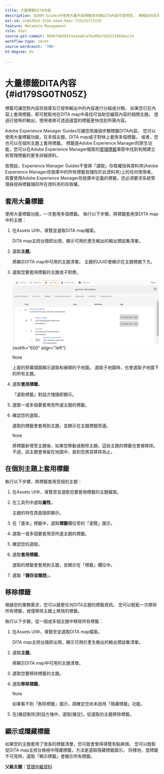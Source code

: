 ```yaml
---
title: 大量標籤DITA內容
description: 在AEM Guides中使用大量內容標籤來改善DITA內容可發現性。 瞭解如何在單一或多個主題上套用、移除、顯示或隱藏大量標籤。
exl-id: 4c6639a3-333b-44ad-9aec-735a327c3320
feature: Metadata Management
role: User
source-git-commit: 9898f98d897da4da9ca76a89efd262239606ac2e
workflow-type: tm+mt
source-wordcount: '706'
ht-degree: 0%

---
```


# 大量標籤DITA內容 {#id179SG0TN05Z}

標籤可讓您對內容存放庫及已發佈輸出中的內容進行分組或分類。 如果您已在內容上套用標籤，即可輕鬆地在DITA map中尋找可協助您編寫內容的相關主題。 透過已發佈的輸出，使用者將可透過適當的標籤更快找到所需內容。

Adobe Experience Manager Guides可讓您用幾個步驟標籤DITA內容。 您可以使用大量標籤功能，在多個主題、DITA map或子對映上套用多個標籤。 或者，您也可以在個別主題上套用標籤。 標籤是Adobe Experience Manager的原生功能，您可以在Adobe Experience Manager檔案的[管理標籤](https://experienceleague.adobe.com/docs/experience-manager-cloud-service/sites/authoring/features/tags.html?lang=en)章節中找到有關建立和管理標籤的更多詳細資料。

依預設，Experience Manager Guides不會將「讀取」存取權授與資料夾(Adobe Experience Manager存放庫中的所有標籤皆儲存於此資料夾)上的任何使用者。 若要使用Adobe Experience Manager存放庫中定義的標籤，您必須要求系統管理員授與標籤儲存所在資料夾的存取權。

## 套用大量標籤

使用大量標籤功能，一次套用多個標籤。 執行以下步驟，將標籤套用至DITA map中的主題：

1. 在Assets UI中，導覽並選取DITA map檔案。

   DITA map主控台隨即出現，顯示可用於產生輸出的輸出預設集清單。

1. 選取&#x200B;**主題**。

   將顯示DITA map中可用的主題清單。 主題的UUID會顯示在主題標題下方。

1. 選取您要套用標籤的主題或子對應。

   ![](images/apply-tags-uuid.png){width="650" align="left"}


   >[!NOTE]
   >
   > 上面的熒幕擷圖顯示選取和展開的子地圖。 選取子地圖時，也會選取子地圖下的所有主題。

1. 選取&#x200B;**套用標籤**。

   「選取標籤」對話方塊隨即顯示。

1. 選取一或多個要套用至所選主題的標籤。

1. 確認您的選取。

   選取的標籤會套用到主題，並顯示在主題標題旁邊。

   >[!NOTE]
   >
   > 將標籤新增至主題後，如果您移動或刪除主題，這些主題的標籤也會被移除。 不過，該主題會保留在地圖中，直到您將其移除為止。


## 在個別主題上套用標籤

執行以下步驟，將標籤套用至個別主題：

1. 在Assets UI中，導覽至並選取您要套用標籤的主題檔案。

1. 在工具列中選取&#x200B;**屬性**。

   主題的特性頁面隨即顯示。

1. 在「基本」標籤中，選取&#x200B;**標籤**&#x200B;欄位旁的「瀏覽」圖示。

1. 選取一或多個要套用至所選主題的標籤。

1. 確認您的選取。

1. 選取&#x200B;**套用標籤**。

   選取的標籤會套用到主題，並顯示在「標籤」欄位中。

1. 選取「**儲存並關閉**」。


## 移除標籤

根據您的業務需求，您可以變更任何DITA主題的標籤資訊。 您可以輕鬆一次移除所有標籤，或僅移除主題上無效的標籤。

執行以下步驟，從一個或多個主題中移除所有標籤：

1. 在Assets UI中，導覽至並選取DITA map檔案。

   DITA map主控台隨即出現，顯示可用於產生輸出的輸出預設集清單。

1. 選取&#x200B;**主題**。

   將顯示DITA map中可用的主題清單。

1. 選取您要移除標籤的主題。

1. 選取&#x200B;**移除標籤**。

   >[!NOTE]
   >
   > 如果看不到「刪除標籤」圖示，請確定您尚未啟用「隱藏標籤」功能。

1. 在[確認刪除]對話方塊中，選取[確定]，從選取的主題移除標籤。**&#x200B;**


## 顯示或隱藏標籤

如果您的主題套用了很長的標籤清單，您可能會覺得導覽有點麻煩。 您可以輕鬆從DITA map主控台檢視中隱藏標籤，方法是選取隱藏標籤圖示。 同樣地，當標籤不可見時，選取「顯示標籤」會顯示所有標籤。

**父級主題：**&#x200B;[&#x200B;管理中繼資料](manage-metadata.md)
